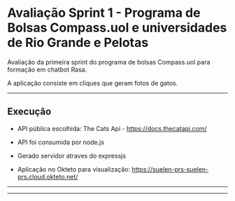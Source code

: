 # Avaliação Sprint 1 - Programa de Bolsas Compass.uol e universidades de Rio Grande e Pelotas
Avaliação da primeira sprint do programa de bolsas Compass.uol para formação em chatbot Rasa.

A aplicação consiste em cliques que geram fotos de gatos.

---

## Execução

- API pública escolhida: The Cats Api - https://docs.thecatapi.com/

- API foi consumida por node.js

- Gerado servidor atraves do expressjs

- Aplicação no Okteto para visualização: https://suelen-prs-suelen-prs.cloud.okteto.net/

---
---